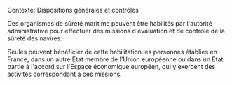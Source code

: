 Contexte: Dispositions générales et contrôles

Des organismes de sûreté maritime peuvent être habilités par l'autorité administrative pour effectuer des missions d'évaluation et de contrôle de la sûreté des navires.

Seules peuvent bénéficier de cette habilitation les personnes établies en France, dans un autre Etat membre de l'Union européenne ou dans un Etat partie à l'accord sur l'Espace économique européen, qui y exercent des activités correspondant à ces missions.